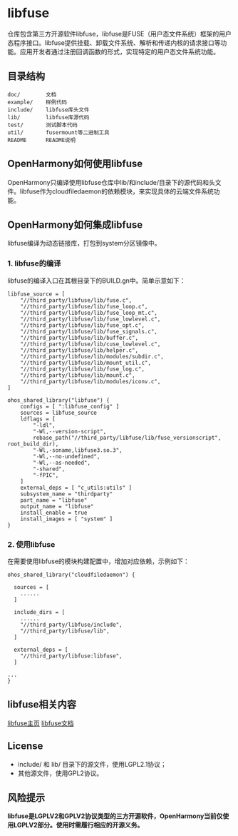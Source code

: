 # libfuse

仓库包含第三方开源软件libfuse，libfuse是FUSE（用户态文件系统）框架的用户态程序接口。libfuse提供挂载、卸载文件系统、解析和传递内核的请求接口等功能。应用开发者通过注册回调函数的形式，实现特定的用户态文件系统功能。

## 目录结构

```
doc/        文档
example/    样例代码
include/    libfuse库头文件
lib/        libfuse库源代码
test/       测试脚本代码
util/       fusermount等二进制工具
README      README说明
```

## OpenHarmony如何使用libfuse

OpenHarmony只编译使用libfuse仓库中lib/和include/目录下的源代码和头文件。libfuse作为cloudfiledaemon的依赖模块，来实现具体的云端文件系统功能。

## OpenHarmony如何集成libfuse

libfuse编译为动态链接库，打包到system分区镜像中。

### 1. libfuse的编译

libfuse的编译入口在其根目录下的BUILD.gn中。简单示意如下：

```
libfuse_source = [
    "//third_party/libfuse/lib/fuse.c",
    "//third_party/libfuse/lib/fuse_loop.c",
    "//third_party/libfuse/lib/fuse_loop_mt.c",
    "//third_party/libfuse/lib/fuse_lowlevel.c",
    "//third_party/libfuse/lib/fuse_opt.c",
    "//third_party/libfuse/lib/fuse_signals.c",
    "//third_party/libfuse/lib/buffer.c",
    "//third_party/libfuse/lib/cuse_lowlevel.c",
    "//third_party/libfuse/lib/helper.c",
    "//third_party/libfuse/lib/modules/subdir.c",
    "//third_party/libfuse/lib/mount_util.c",
    "//third_party/libfuse/lib/fuse_log.c",
    "//third_party/libfuse/lib/mount.c",
    "//third_party/libfuse/lib/modules/iconv.c",
]

ohos_shared_library("libfuse") {
    configs = [ ":libfuse_config" ]
    sources = libfuse_source
    ldflags = [
        "-ldl",
        "-Wl,--version-script",
        rebase_path("//third_party/libfuse/lib/fuse_versionscript", root_build_dir),
        "-Wl,-soname,libfuse3.so.3",
        "-Wl,--no-undefined",
        "-Wl,--as-needed",
        "-shared",
        "-fPIC",
    ]
    external_deps = [ "c_utils:utils" ]
    subsystem_name = "thirdparty"
    part_name = "libfuse"
    output_name = "libfuse"
    install_enable = true
    install_images = [ "system" ]
}

```

### 2. 使用libfuse

在需要使用libfuse的模块构建配置中，增加对应依赖，示例如下：

```
ohos_shared_library("cloudfiledaemon") {

  sources = [
    ......
  ]

  include_dirs = [
    ......
    "//third_party/libfuse/include",
    "//third_party/libfuse/lib",
  ]

  external_deps = [
    "//third_party/libfuse:libfuse",
  ]

...
}
```

## libfuse相关内容

[libfuse主页](https://github.com/libfuse/libfuse)
[libfuse文档](https://libfuse.github.io/doxygen/index.html)

## License

- include/ 和 lib/ 目录下的源文件，使用LGPL2.1协议；
- 其他源文件，使用GPL2协议。

## 风险提示

**libfuse是LGPLV2和GPLV2协议类型的三方开源软件，OpenHarmony当前仅使用LGPLV2部分。使用时需履行相应的开源义务。**
